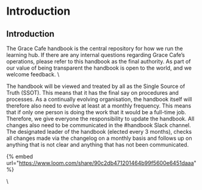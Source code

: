 # Introduction

## Introduction

The Grace Cafe handbook is the central repository for how we run the learning hub. If there are any internal questions regarding Grace Cafe’s operations, please refer to this handbook as the final authority. As part of our value of being transparent the handbook is open to the world, and we welcome feedback. \


The handbook will be viewed and treated by all as the Single Source of Truth (SSOT). This means that it has the final say on procedures and processes. As a continually evolving organisation, the handbook itself will therefore also need to evolve at least at a monthly frequency. This means that if only one person is doing the work that it would be a full-time job. Therefore, we give everyone the responsibility to update the handbook. All changes also need to be communicated in the #handbook Slack channel. The designated leader of the handbook (elected every 3 months), checks all changes made via the changelog on a monthly basis and follows up on anything that is not clear and anything that has not been communicated.

{% embed url="https://www.loom.com/share/90c2db471201464b99f5600e6451daaa" %}

\
